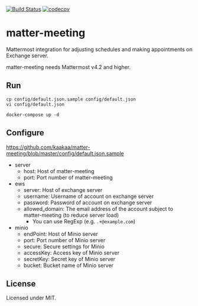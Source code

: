 [![Build Status](https://travis-ci.org/kaakaa/matter-meeting.svg?branch=master)](https://travis-ci.org/kaakaa/matter-meeting)
[![codecov](https://codecov.io/gh/kaakaa/matter-meeting/branch/master/graph/badge.svg)](https://codecov.io/gh/kaakaa/matter-meeting)

# matter-meeting

Mattermost integration for adjusting schedules and making appointments on Exchange server.

matter-meeting needs Mattermost v4.2 and higher.

## Run

```
cp config/default.json.sample config/default.json
vi config/default.json

docker-compose up -d
```

## Configure

https://github.com/kaakaa/matter-meeting/blob/master/config/default.json.sample

* server
  * host: Host of matter-meeting
  * port: Port number of matter-meeting
* ews
  * server: Host of exchange server
  * username: Username of account on exchange server
  * password: Password of account on exchange server
  * allowed_domain: The email address of the account subject to matter-meeting (to reduce server load)
    * You can use RegExp (e.g. `.+@example.com`)
* minio
  * endPoint: Host of Minio server
  * port: Port number of Minio server
  * secure: Secure settings for Minio
  * accessKey: Access key of Minio server
  * secretKey: Secret key of Minio server
  * bucket: Bucket name of Minio server

## License

Licensed under MIT.
